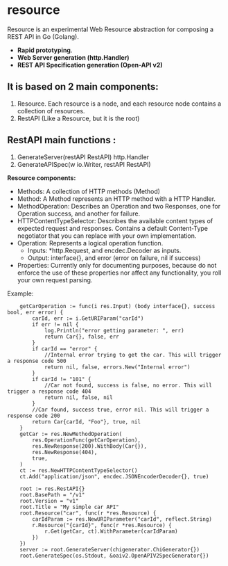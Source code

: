 # resource
Resource is an experimental Web Resource abstraction for composing a REST API in Go (Golang).

- **Rapid prototyping**.
- **Web Server generation (http.Handler)**
- **REST API Specification generation (Open-API v2)**

## It is based on 2 main components:
1. Resource. Each resource is a node, and each resource node contains a collection of resources.
2. RestAPI (Like a Resource, but it is the root) 

## RestAPI main functions :
1. GenerateServer(restAPI RestAPI) http.Handler
2. GenerateAPISpec(w io.Writer, restAPI RestAPI)


**Resource components:**
- Methods: A collection of HTTP methods (Method)
- Method: A Method represents an HTTP method with a HTTP Handler.
- MethodOperation: Describes an Operation and two Responses, one for Operation success, and another for failure.
- HTTPContentTypeSelector: Describes the available content types of expected request and responses. Contains a default Content-Type negotiator that you can replace with your own implementation.
- Operation: Represents a logical operation function.
	- 	Inputs: *http.Request, and encdec.Decoder as inputs.
	- 	Output: interface{}, and error (error on failure, nil if success)
- Properties: Currently only for documenting purposes, because do not enforce the use of these properties nor affect any functionality, you roll your own request parsing.

Example:
```
	getCarOperation := func(i res.Input) (body interface{}, success bool, err error) {
		carId, err := i.GetURIParam("carId")
		if err != nil {
			log.Println("error getting parameter: ", err)
			return Car{}, false, err
		}
		if carId == "error" {
			//Internal error trying to get the car. This will trigger a response code 500
			return nil, false, errors.New("Internal error")
		}
		if carId != "101" {
			//Car not found, success is false, no error. This will trigger a response code 404
			return nil, false, nil
		}
		//Car found, success true, error nil. This will trigger a response code 200
		return Car{carId, "Foo"}, true, nil
	}
	getCar := res.NewMethodOperation(
		res.OperationFunc(getCarOperation),
		res.NewResponse(200).WithBody(Car{}),
		res.NewResponse(404),
		true,
	)
	ct := res.NewHTTPContentTypeSelector()
	ct.Add("application/json", encdec.JSONEncoderDecoder{}, true)

	root := res.RestAPI{}
	root.BasePath = "/v1"
	root.Version = "v1"
	root.Title = "My simple car API"
	root.Resource("car", func(r *res.Resource) {
		carIdParam := res.NewURIParameter("carId", reflect.String)
		r.Resource("{carId}", func(r *res.Resource) {
			r.Get(getCar, ct).WithParameter(carIdParam)
		})
	})
	server := root.GenerateServer(chigenerator.ChiGenerator{})
	root.GenerateSpec(os.Stdout, &oaiv2.OpenAPIV2SpecGenerator{})
```
